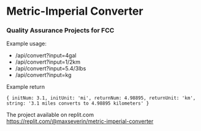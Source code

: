 # Metric-Imperial Converter

### Quality Assurance Projects for FCC

Example usage:

* /api/convert?input=4gal
* /api/convert?input=1/2km
* /api/convert?input=5.4/3lbs
* /api/convert?input=kg

Example return

    { initNum: 3.1, initUnit: 'mi', returnNum: 4.98895, returnUnit: 'km', string: '3.1 miles converts to 4.98895 kilometers' }

The project available on replit.com  
https://replit.com/@maxseverin/metric-imperial-converter
